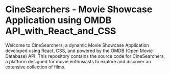 # CineSearchers - Movie Showcase Application using OMDB API_with_React_and_CSS
 Welcome to CineSearchers, a dynamic Movie Showcase Application developed using React, CSS, and powered by the OMDB (Open Movie Database) API. This repository contains the source code for CineSearchers, a platform designed for movie enthusiasts to explore and discover an extensive collection of films. 
